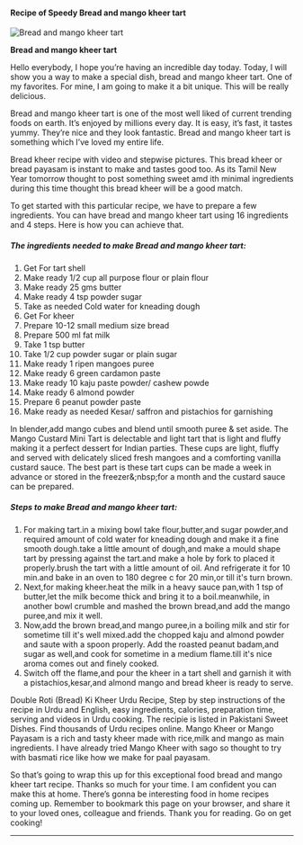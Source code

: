             

#### Recipe of Speedy Bread and mango kheer tart

![Bread and mango kheer tart](https://img-global.cpcdn.com/recipes/f5eb2edf160b7d74/751x532cq70/bread-and-mango-kheer-tart-recipe-main-photo.jpg)

**Bread and mango kheer tart**

Hello everybody, I hope you’re having an incredible day today. Today, I will show you a way to make a special dish, bread and mango kheer tart. One of my favorites. For mine, I am going to make it a bit unique. This will be really delicious.

Bread and mango kheer tart is one of the most well liked of current trending foods on earth. It’s enjoyed by millions every day. It is easy, it’s fast, it tastes yummy. They’re nice and they look fantastic. Bread and mango kheer tart is something which I’ve loved my entire life.

Bread kheer recipe with video and stepwise pictures. This bread kheer or bread payasam is instant to make and tastes good too. As its Tamil New Year tomorrow thought to post something sweet amd ith minimal ingredients during this time thought this bread kheer will be a good match.

To get started with this particular recipe, we have to prepare a few ingredients. You can have bread and mango kheer tart using 16 ingredients and 4 steps. Here is how you can achieve that.

##### The ingredients needed to make Bread and mango kheer tart:

1.  Get For tart shell
2.  Make ready 1/2 cup all purpose flour or plain flour
3.  Make ready 25 gms butter
4.  Make ready 4 tsp powder sugar
5.  Take as needed Cold water for kneading dough
6.  Get For kheer
7.  Prepare 10-12 small medium size bread
8.  Prepare 500 ml fat milk
9.  Take 1 tsp butter
10.  Take 1/2 cup powder sugar or plain sugar
11.  Make ready 1 ripen mangoes puree
12.  Make ready 6 green cardamon paste
13.  Make ready 10 kaju paste powder/ cashew powde
14.  Make ready 6 almond powder
15.  Prepare 6 peanut powder paste
16.  Make ready as needed Kesar/ saffron and pistachios for garnishing

In blender,add mango cubes and blend until smooth puree & set aside. The Mango Custard Mini Tart is delectable and light tart that is light and fluffy making it a perfect dessert for Indian parties. These cups are light, fluffy and served with delicately sliced fresh mangoes and a comforting vanilla custard sauce. The best part is these tart cups can be made a week in advance or stored in the freezer&;nbsp;for a month and the custard sauce can be prepared.

##### Steps to make Bread and mango kheer tart:

1.  For making tart.in a mixing bowl take flour,butter,and sugar powder,and required amount of cold water for kneading dough and make it a fine smooth dough.take a little amount of dough,and make a mould shape tart by pressing against the tart.and make a hole by fork to placed it properly.brush the tart with a little amount of oil. And refrigerate it for 10 min.and bake in an oven to 180 degree c for 20 min,or till it's turn brown.
2.  Next,for making kheer.heat the milk in a heavy sauce pan,with 1 tsp of butter,let the milk become thick and bring it to a boil.meanwhile, in another bowl crumble and mashed the brown bread,and add the mango puree,and mix it well.
3.  Now,add the brown bread,and mango puree,in a boiling milk and stir for sometime till it's well mixed.add the chopped kaju and almond powder and saute with a spoon properly. Add the roasted peanut badam,and sugar as well,and cook for sometime in a medium flame.till it's nice aroma comes out and finely cooked.
4.  Switch off the flame,and pour the kheer in a tart shell and garnish it with a pistachios,kesar,and almond mango and bread kheer is ready to serve.

Double Roti (Bread) Ki Kheer Urdu Recipe, Step by step instructions of the recipe in Urdu and English, easy ingredients, calories, preparation time, serving and videos in Urdu cooking. The recipie is listed in Pakistani Sweet Dishes. Find thousands of Urdu recipes online. Mango Kheer or Mango Payasam is a rich and tasty kheer made with rice,milk and mango as main ingredients. I have already tried Mango Kheer with sago so thought to try with basmati rice like how we make for paal payasam.

So that’s going to wrap this up for this exceptional food bread and mango kheer tart recipe. Thanks so much for your time. I am confident you can make this at home. There’s gonna be interesting food in home recipes coming up. Remember to bookmark this page on your browser, and share it to your loved ones, colleague and friends. Thank you for reading. Go on get cooking!

* * *